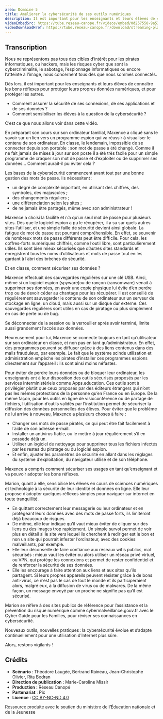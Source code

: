 ```yaml
---
area: Domaine 5
title: Améliorer la cybersécurité de ses outils numériques
description: Il est important pour les enseignants et leurs élèves de connaître les bons réflexes pour protéger leurs données numériques des risques liés à la cybercriminalité. Comment assurer la sécurité de ses connexions, de ses applications et de ses données ? Comment sensibiliser les élèves à la question de la cybersécurité ?
videoEmbedSrc: https://tube.reseau-canope.fr/videos/embed/0d257558-9a53-4951-b0d3-f474bb4778f3
videoDownloadHref: https://tube.reseau-canope.fr/download/streaming-playlists/hls/videos/0d257558-9a53-4951-b0d3-f474bb4778f3-1080-fragmented.mp4
---
```


## Transcription

Nous ne représentons pas tous des cibles d’intérêt pour les pirates informatiques, ou hackers, mais les risques cyber que sont la cybercriminalité, le sabotage, l’espionnage informatiques ou encore l’atteinte à l’image, nous concernent tous dès que nous sommes connectés.

Dès lors, il est important pour les enseignants et leurs élèves de connaître les bons réflexes pour protéger leurs propres données numériques, et pour protéger les autres.

- Comment assurer la sécurité de ses connexions, de ses applications et de ses données ?
- Comment sensibiliser les élèves à la question de la cybersécurité ?

C’est ce que nous allons voir dans cette vidéo.

En préparant son cours sur son ordinateur familial, Maxence a cliqué sans le savoir sur un lien vers un programme espion qui va réussir à visualiser le contenu de son ordinateur. En classe, le lendemain, impossible de se connecter depuis son portable : son mot de passe a été changé. Comme il ne fait jamais de mises à jour sur son poste il a été très facile pour un simple programme de craquer son mot de passe et d’exploiter ou de supprimer ses données… Comment aurait-il pu éviter cela ?

Les bases de la cybersécurité commencent avant tout par une bonne gestion des mots de passe. Ils nécessitent :

- un degré de complexité important, en utilisant des chiffres, des symboles, des majuscules ;
- des changements réguliers ;
- une différenciation selon les sites ;
- de ne jamais être partagés, même avec son administrateur !

Maxence a choisi la facilité et n’a qu’un seul mot de passe pour plusieurs sites. Dès que le logiciel espion a pu le récupérer, il a su sur quels autres sites l’utiliser, et une simple faille de sécurité devient ainsi globale. La fatigue de mot de passe est pourtant compréhensible. En effet, se souvenir de nombreux mots de passe différents peut être difficile. Pour cela, les coffres-forts numériques chiffrés, comme l’outil libre, sont particulièrement utiles. Ils sont bien mieux sécurisés que d’autres sites standards et enregistrent tous les noms d’utilisateurs et mots de passe tout en les gardant à l’abri des brèches de sécurité.

Et en classe, comment sécuriser ses données ?

Maxence effectuait des sauvegardes régulières sur une clé USB. Ainsi, même si un logiciel espion (spyware)ou de rançon (ransomware) venait à supprimer ses données, en avoir une copie physique lui évite d’en perdre trop ou de devoir céder au chantage pour les récupérer.
 Il est conseillé de régulièrement sauvegarder le contenu de son ordinateur sur un serveur de stockage en ligne, un cloud, mais aussi sur un disque dur externe. Ces sauvegardes régulières sont utiles en cas de piratage ou plus simplement en cas de perte ou de bug.

Se déconnecter de la session ou la verrouiller après avoir terminé, limite aussi grandement l’accès aux données.

Heureusement pour lui, Maxence se connecte toujours en tant qu’utilisateur sur son ordinateur en classe, et non pas en tant qu’administrateur. En effet, des programmes peuvent se diffuser grâce à des liens contenus dans des mails frauduleux, par exemple. Le fait que le système scinde utilisation et administration empêche les pirates d’installer ces programmes espions directement sur l’appareil : ils sont ainsi moins néfastes.

Pour éviter de perdre leurs données ou de bloquer leur ordinateur, les enseignants ont à leur disposition des outils sécurisés proposés par les services interministériels comme Apps.education. Ces outils sont à privilégier plutôt que ceux proposés par des éditeurs étrangers qui n’ont pas les mêmes protections de la personne qu’en France ou en Europe. De la même façon, pour les outils en ligne de visioconférence ou de partage de fichiers, l’utilisation d’outils validés par l’institution permet de sécuriser la diffusion des données personnelles des élèves. Pour éviter que le problème ne lui arrive à nouveau, Maxence a plusieurs choses à faire :

- Changer ses mots de passe piratés, ce qui peut être fait facilement à l’aide de son adresse e-mail.
- Installer un antivirus fiable, ou le mettre à jour régulièrement s’il en possède déjà un.
- Utiliser un logiciel de nettoyage pour supprimer tous les fichiers infectés par les restes du piratage ou du logiciel espion.
- Et enfin, ajuster les paramètres de sécurité en allant dans les réglages du système d’exploitation, du navigateur utilisé et de son téléphone.

Maxence a compris comment sécuriser ses usages en tant qu’enseignant et va pouvoir adopter les bons réflexes.

Marion, quant à elle, sensibilise les élèves en cours de sciences numériques et technologie à la sécurité de leur identité et données en ligne. Elle leur propose d’adopter quelques réflexes simples pour naviguer sur internet en toute tranquillité.

- En quittant correctement leur messagerie ou leur ordinateur et en protégeant leurs données avec des mots de passe forts, ils limiteront déjà beaucoup de risques.
- De même, elle leur indique qu’il vaut mieux éviter de cliquer sur des liens ou des images trop rapidement. Un simple survol permet de voir plus en détail si le site vers lequel ils cherchent à rediriger est le bon et non un site qui pourrait infester l’ordinateur, avec des cookies malveillants, par exemple.
- Elle leur déconseille de faire confiance aux réseaux wifis publics, mal sécurisés : mieux vaut les éviter ou alors utiliser un réseau privé virtuel, ou VPN, qui protège les connexions et permet de rester confidentiel et de renforcer la sécurité de ses données.
- Elle les encourage à faire attention aux liens et aux sites qu’ils partagent. Si leurs propres appareils peuvent résister grâce à de bons anti-virus, ce n’est pas le cas de tout le monde et ils participeraient alors, malgré eux, à la diffusion de virus ou de malwares. De la même façon, un message envoyé par un proche ne signifie pas qu’il est sécurisé.

Marion se réfère à des sites publics de référence pour l’assistance et la prévention du risque numérique comme cybermalveillance.gouv.fr avec le Cyber Guide pour les Familles, pour réviser ses connaissances en cybersécurité.

Nouveaux outils, nouvelles pratiques : la cybersécurité évolue et s’adapte continuellement pour une utilisation d’Internet plus sûre.

Alors, restons vigilants !

## Crédits

- **Scénario**  : Théodore Laugée, Bertrand Raineau, Jean-Christophe Olivier, Rita Bedran
- **Direction de publication**  : Marie-Caroline Missir
- **Production**  : Réseau Canopé
- **Partenariat**  : Pix
- **Licence** : [CC BY-NC-ND 4.0](https://creativecommons.org/licenses/by-nc-nd/4.0/deed.fr)

Ressource produite avec le soutien du ministère de l’Éducation nationale et de la Jeunesse
